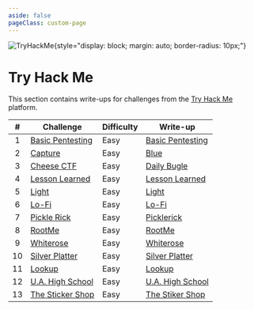 ```yaml
---
aside: false
pageClass: custom-page
---
```


![TryHackMe](/ctf/tryhackme/banner.png){style="display: block; margin: auto; border-radius: 10px;"}

# Try Hack Me

This section contains write-ups for challenges from the [Try Hack Me](https://tryhackme.com/) platform.

| #  | Challenge                                                        | Difficulty | Write-up                               |
|:--:|------------------------------------------------------------------|------------|----------------------------------------|
| 1  | [Basic Pentesting](https://tryhackme.com/room/basicpentestingjt) | Easy       | [Basic Pentesting](./basic-pentesting) |
| 2  | [Capture](https://tryhackme.com/room/capture)                    | Easy       | [Blue](./capture)                      |
| 3  | [Cheese CTF](https://tryhackme.com/room/cheesectfv10)            | Easy       | [Daily Bugle](./cheese-ctf)            |
| 4  | [Lesson Learned](https://tryhackme.com/room/lessonlearned)       | Easy       | [Lesson Learned](./lesson-learned)     |
| 5  | [Light](https://tryhackme.com/room/lightroom)                    | Easy       | [Light](./light)                       |
| 6  | [Lo-Fi](https://tryhackme.com/room/lofi)                         | Easy       | [Lo-Fi](./lo-fi)                       |
| 7  | [Pickle Rick](https://tryhackme.com/room/picklerick)             | Easy       | [Picklerick](./pickle-rick)            |
| 8  | [RootMe](https://tryhackme.com/room/rrootme)                     | Easy       | [RootMe](./rootme)                     |
| 9  | [Whiterose](https://tryhackme.com/room/whiterose)                | Easy       | [Whiterose](./whiterose)               |
| 10 | [Silver Platter](https://tryhackme.com/room/silverplatter)       | Easy       | [Silver Platter](./silver-platter)     |
| 11 | [Lookup](https://tryhackme.com/room/lookup)                      | Easy       | [Lookup](./lookup)                     |
| 12 | [U.A. High School](https://tryhackme.com/room/yueiua)            | Easy       | [U.A. High School](./high-school)      |
| 13 | [The Sticker Shop](https://tryhackme.com/room/thestickershop)    | Easy       | [The Stiker Shop](./the-sticker-shop)  |